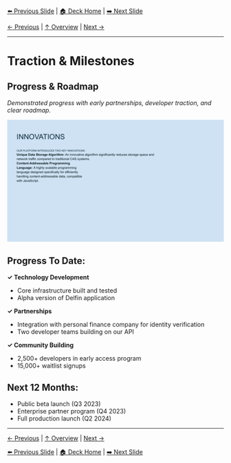 <!-- Navigation Header -->
[⬅️ Previous Slide](slide09.md) | [🏠 Deck Home](../README.md) | [➡️ Next Slide](slide11.md)

[← Previous](slide09.md) | [↑ Overview](../README.md) | [Next →](slide11.md)

---

# Traction & Milestones

## Progress & Roadmap

*Demonstrated progress with early partnerships, developer traction, and clear roadmap.*

![Traction & Milestones](../images/slide19.png)


## Progress To Date:

**✓ Technology Development**
- Core infrastructure built and tested
- Alpha version of Delfin application

**✓ Partnerships**
- Integration with personal finance company for identity verification
- Two developer teams building on our API

**✓ Community Building**
- 2,500+ developers in early access program
- 15,000+ waitlist signups

## Next 12 Months:
- Public beta launch (Q3 2023)
- Enterprise partner program (Q4 2023)
- Full production launch (Q2 2024)



---

[← Previous](slide09.md) | [↑ Overview](../README.md) | [Next →](slide11.md)



<!-- Navigation Footer -->
[⬅️ Previous Slide](slide09.md) | [🏠 Deck Home](../README.md) | [➡️ Next Slide](slide11.md)